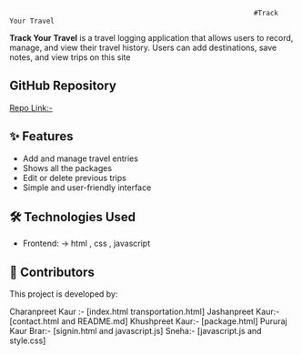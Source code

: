                                                                 #Track Your Travel

**Track Your Travel** is a travel logging application that allows users to record, manage, and view their travel history. Users can add destinations, save notes, and view trips on this site 


## GitHub Repository 
[Repo Link:-](https://github.com/SnehaSandhu/Scm-project-2025.git)


## ✨ Features
- Add and manage travel entries
- Shows all the packages
- Edit or delete previous trips
- Simple and user-friendly interface


## 🛠 Technologies Used
- Frontend: 
      -> html , css , javascript


## 👥 Contributors
This project is developed by:

Charanpreet Kaur :- [index.html  transportation.html]
Jashanpreet Kaur:-  [contact.html and README.md]
Khushpreet Kaur:- [package.html]
Pururaj Kaur Brar:- [signin.html and javascript.js]
Sneha:- [javascript.js and style.css]





